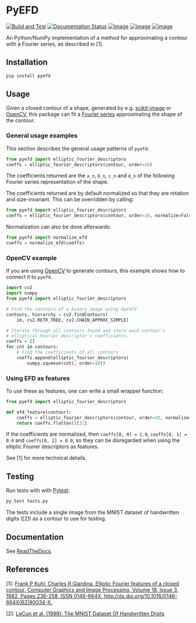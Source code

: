 PyEFD
=====

[![Build and Test](https://github.com/hbldh/pyefd/workflows/Build%20and%20Test/badge.svg)](https://github.com/hbldh/pyefd/actions?query=workflow%3A%22Build+and+Test%22)
[![Documentation Status](https://readthedocs.org/projects/pyefd/badge/?version=latest)](http://pyefd.readthedocs.org/en/latest/?badge=latest)
[![image](http://img.shields.io/pypi/v/pyefd.svg)](https://pypi.python.org/pypi/pyefd/)
[![image](http://img.shields.io/pypi/l/pyefd.svg)](https://pypi.python.org/pypi/pyefd/)
[![image](https://coveralls.io/repos/github/hbldh/pyefd/badge.svg?branch=master)](https://coveralls.io/github/hbldh/pyefd?branch=master)

An Python/NumPy implementation of a method for approximating a contour with a Fourier series, as described in [1].

Installation
------------

```bash
pip install pyefd
```

Usage
-----

Given a closed contour of a shape, generated by e.g. [scikit-image](http://scikit-image.org/) or
 [OpenCV](http://opencv.org/), this package can fit a 
 [Fourier series](https://en.wikipedia.org/wiki/Fourier_series) approximating the shape of the contour.

### General usage examples

This section describes the general usage patterns of `pyefd`.

```python
from pyefd import elliptic_fourier_descriptors
coeffs = elliptic_fourier_descriptors(contour, order=10)
```

The coefficients returned are the `a_n`, `b_n`, `c_n` and `d_n` of the following Fourier series 
representation of the shape.

The coefficients returned are by default normalized so that they are rotation and size-invariant. 
This can be overridden by calling:

```python
from pyefd import elliptic_fourier_descriptors
coeffs = elliptic_fourier_descriptors(contour, order=10, normalize=False)
```

Normalization can also be done afterwards:

```python
from pyefd import normalize_efd
coeffs = normalize_efd(coeffs)
```

### OpenCV example

If you are using [OpenCV](http://opencv.org/) to generate contours, this example shows how to 
connect it to `pyefd`.

```python
import cv2 
import numpy
from pyefd import elliptic_fourier_descriptors

# Find the contours of a binary image using OpenCV.
contours, hierarchy = cv2.findContours(
    im, cv2.RETR_TREE, cv2.CHAIN_APPROX_SIMPLE)

# Iterate through all contours found and store each contour's 
# elliptical Fourier descriptor's coefficients.
coeffs = []
for cnt in contours:
    # Find the coefficients of all contours
    coeffs.append(elliptic_fourier_descriptors(
        numpy.squeeze(cnt), order=10))
```

### Using EFD as features

To use these as features, one can write a small wrapper function:

```python
from pyefd import elliptic_fourier_descriptors

def efd_feature(contour):
    coeffs = elliptic_fourier_descriptors(contour, order=10, normalize=True)
    return coeffs.flatten()[3:]
```

If the coefficients are normalized, then `coeffs[0, 0] = 1.0`, `coeffs[0, 1] = 0.0` and 
`coeffs[0, 2] = 0.0`, so they can be disregarded when using the elliptic Fourier descriptors as features.

See [1] for more technical details.

Testing
-------

Run tests with with [Pytest](http://pytest.org/latest/):

```bash
py.test tests.py
```

The tests include a single image from the MNIST dataset of handwritten digits ([2]) as a contour to use for testing.

Documentation
-------------

See [ReadTheDocs](http://pyefd.readthedocs.org/).

References
----------

[1]: [Frank P Kuhl, Charles R Giardina, Elliptic Fourier features of a closed contour, Computer Graphics and Image Processing, Volume 18, Issue 3, 1982, Pages 236-258, ISSN 0146-664X, <http://dx.doi.org/10.1016/0146-664X(82)90034-X>.](http://www.sci.utah.edu/~gerig/CS7960-S2010/handouts/Kuhl-Giardina-CGIP1982.pdf)

[2]: [LeCun et al. (1999): The MNIST Dataset Of Handwritten Digits](http://yann.lecun.com/exdb/mnist/)

